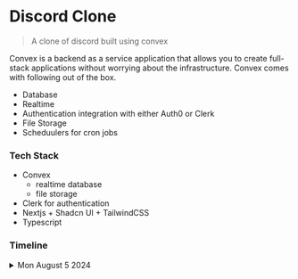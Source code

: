 # Discord Clone

> A clone of discord built using convex

Convex is a backend as a service application that allows you to create full-stack applications without worrying about the infrastructure. Convex comes with following out of the box.

- Database
- Realtime
- Authentication integration with either Auth0 or Clerk
- File Storage
- Scheduulers for cron jobs

### Tech Stack

- Convex
  - realtime database
  - file storage
- Clerk for authentication
- Nextjs + Shadcn UI + TailwindCSS
- Typescript


### Timeline

<details>
    <summary>Mon August 5 2024 </summary>

    - Read Convex Docs
        - What are difference between Queries, Mutations, Actions?
    - Set up Project 
        -  nextjs app
        -  Clerk with convex
        -  Shadcn ui
    - Database design + workflow + prototyping functions
    
    Today we learned that it is not necessary to sync clerk with convex database because user info is loadded using 

    ```typescript
        "use client"
        const { user } = useUser()

    ```
</details>
